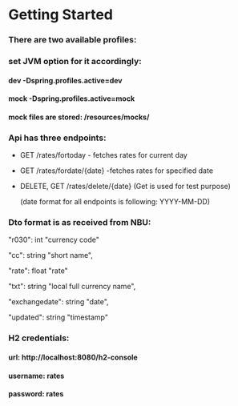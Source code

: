 # Getting Started

### There are two available profiles:
### set JVM option for it accordingly:

#### dev     -Dspring.profiles.active=dev

#### mock    -Dspring.profiles.active=mock
#### mock files are stored: /resources/mocks/

### Api has three endpoints:

* GET /rates/fortoday  - fetches rates for current day
* GET /rates/fordate/{date} -fetches rates for specified date
* DELETE, GET /rates/delete/{date} (Get is used for test purpose)

  (date format for all endpoints is following: YYYY-MM-DD)

### Dto format is as received from NBU:

"r030": int "currency code"

"cc": string "short name",

"rate": float "rate"

"txt": string "local full currency name",

"exchangedate": string "date",

"updated": string "timestamp"


### H2 credentials:

#### url: http://localhost:8080/h2-console
#### username: rates
#### password: rates
